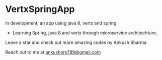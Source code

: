 # VertxSpringApp
In development, an app using java 8, vertx and spring

- Learning Spring, java 8 and vertx through microservice architechture. 

 Leave a star and check out more amazing codes by Ankush Sharma

Reach out to me at ankushors789@gmail.com
